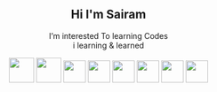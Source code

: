 <div style="text-align: center;">
<h2>Hi I'm Sairam </h2>
<p>I’m interested To learning Codes <br> i learning & learned </p> 
<code><img height="45" src="https://static.javatpoint.com/csspages/images/css-tutorial.png"></code>
<code><img height="45" src="https://static.javatpoint.com/htmlpages/images/html-tutorial.png"></code>
<code><img height="40" src="https://static.javatpoint.com/images/javascript/javascript_logo.png"></code>
<code><img height="40" src="https://static.javatpoint.com/bootstrappages/images/bootstrap-tutorial.png"></code>
<code><img height="40" src="https://static.javatpoint.com/jquerypages/images/jquery-tutorial.jpg"></code>
<code><img height="40" src="https://www.javatpoint.com/js/nodejs/images/node-js-tutorial.png"></code>
<code><img height="40" src="https://www.javatpoint.com/jsonpages/images/json-tutorial.jpg"></code>
<code><img height="40" src="https://static.javatpoint.com/tutorial/git/images/git-tutorial.png"></code>
<!-- <br>- 🌱 I’m currently learning Java, ReactJS, Python -->
</div>
